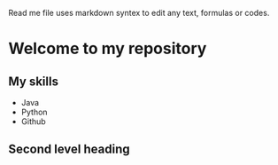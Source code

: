 Read me file uses markdown syntex to edit any text, formulas or codes. 

# Welcome to my repository

## My skills
- Java
- Python
- Github
## Second level heading
